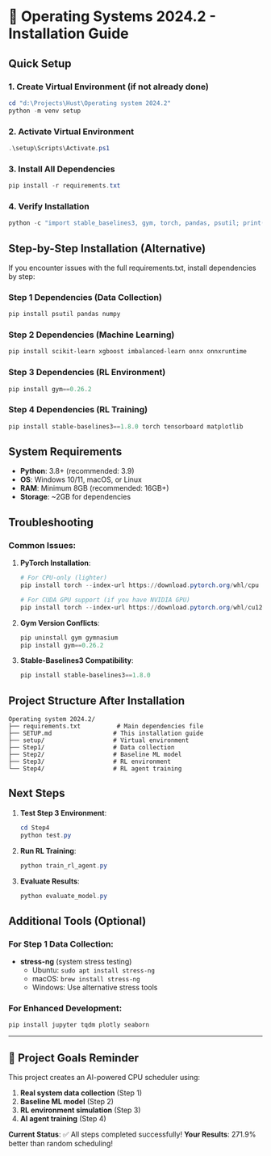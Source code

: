 # 🚀 Operating Systems 2024.2 - Installation Guide

## Quick Setup

### 1. Create Virtual Environment (if not already done)
```powershell
cd "d:\Projects\Hust\Operating system 2024.2"
python -m venv setup
```

### 2. Activate Virtual Environment
```powershell
.\setup\Scripts\Activate.ps1
```

### 3. Install All Dependencies
```powershell
pip install -r requirements.txt
```

### 4. Verify Installation
```powershell
python -c "import stable_baselines3, gym, torch, pandas, psutil; print('✅ All dependencies installed successfully!')"
```

## Step-by-Step Installation (Alternative)

If you encounter issues with the full requirements.txt, install dependencies by step:

### Step 1 Dependencies (Data Collection)
```powershell
pip install psutil pandas numpy
```

### Step 2 Dependencies (Machine Learning)
```powershell
pip install scikit-learn xgboost imbalanced-learn onnx onnxruntime
```

### Step 3 Dependencies (RL Environment)
```powershell
pip install gym==0.26.2
```

### Step 4 Dependencies (RL Training)
```powershell
pip install stable-baselines3==1.8.0 torch tensorboard matplotlib
```

## System Requirements

- **Python**: 3.8+ (recommended: 3.9)
- **OS**: Windows 10/11, macOS, or Linux
- **RAM**: Minimum 8GB (recommended: 16GB+)
- **Storage**: ~2GB for dependencies

## Troubleshooting

### Common Issues:

1. **PyTorch Installation**:
   ```powershell
   # For CPU-only (lighter)
   pip install torch --index-url https://download.pytorch.org/whl/cpu
   
   # For CUDA GPU support (if you have NVIDIA GPU)
   pip install torch --index-url https://download.pytorch.org/whl/cu121
   ```

2. **Gym Version Conflicts**:
   ```powershell
   pip uninstall gym gymnasium
   pip install gym==0.26.2
   ```

3. **Stable-Baselines3 Compatibility**:
   ```powershell
   pip install stable-baselines3==1.8.0
   ```

## Project Structure After Installation

```
Operating system 2024.2/
├── requirements.txt          # Main dependencies file
├── SETUP.md                 # This installation guide
├── setup/                   # Virtual environment
├── Step1/                   # Data collection
├── Step2/                   # Baseline ML model
├── Step3/                   # RL environment
└── Step4/                   # RL agent training
```

## Next Steps

1. **Test Step 3 Environment**:
   ```powershell
   cd Step4
   python test.py
   ```

2. **Run RL Training**:
   ```powershell
   python train_rl_agent.py
   ```

3. **Evaluate Results**:
   ```powershell
   python evaluate_model.py
   ```

## Additional Tools (Optional)

### For Step 1 Data Collection:
- **stress-ng** (system stress testing)
  - Ubuntu: `sudo apt install stress-ng`
  - macOS: `brew install stress-ng`
  - Windows: Use alternative stress tools

### For Enhanced Development:
```powershell
pip install jupyter tqdm plotly seaborn
```

---

## 🎯 Project Goals Reminder

This project creates an AI-powered CPU scheduler using:
1. **Real system data collection** (Step 1)
2. **Baseline ML model** (Step 2) 
3. **RL environment simulation** (Step 3)
4. **AI agent training** (Step 4)

**Current Status**: ✅ All steps completed successfully!
**Your Results**: 271.9% better than random scheduling!
